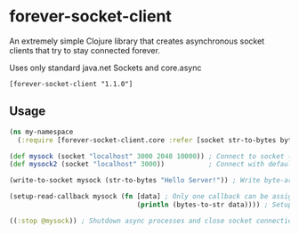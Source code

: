 # forever-socket-client

An extremely simple Clojure library that creates asynchronous socket clients that try to stay connected forever.

Uses only standard java.net Sockets and core.async

`[forever-socket-client "1.1.0"]`

## Usage

```clojure
(ns my-namespace
  (:require [forever-socket-client.core :refer [socket str-to-bytes bytes-to-str]])) ; Import

(def mysock (socket "localhost" 3000 2048 10000)) ; Connect to socket (hostname port buffer-size retry-interval)
(def mysock2 (socket "localhost" 3000))           ; Connect with default buffer and retry interval (2048 bytes and 5 seconds)

(write-to-socket mysock (str-to-bytes "Hello Server!")) ; Write byte-array to socket

(setup-read-callback mysock (fn [data] ; Only one callback can be assigned per socket
                                (println (bytes-to-str data)))) ; Setup callback function for received bytes

((:stop @mysock)) ; Shutdown async processes and close socket connection
```
